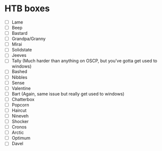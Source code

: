 # HTB boxes
- [ ] Lame
- [ ] Beep
- [ ] Bastard
- [ ] Grandpa/Granny
- [ ] Mirai
- [ ] Solidstate
- [ ] Jeeves
- [ ] Tally (Much harder than anything on OSCP, but you've gotta get used to windows)
- [ ] Bashed
- [ ] Nibbles
- [ ] Sense
- [ ] Valentine
- [ ] Bart (Again, same issue but really get used to windows)
- [ ] Chatterbox
- [ ] Popcorn
- [ ] Haircut
- [ ] Nineveh
- [ ] Shocker
- [ ] Cronos
- [ ] Arctic
- [ ] Optimum
- [ ] Davel
